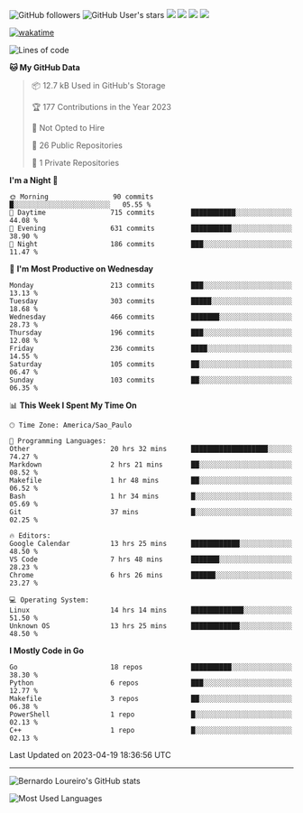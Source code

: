 ![GitHub followers](https://img.shields.io/github/followers/bernardolm?style=for-the-badge&label=GitHub%20followers) ![GitHub User's stars](https://img.shields.io/github/stars/bernardolm?style=for-the-badge&label=GitHub%20User's%20stars) [![](https://img.shields.io/static/v1?logo=linkedin&label=LinkedIn&message=bernardolm&color=0A66C2&style=for-the-badge)](https://www.linkedin.com/in/bernardolm) [![](https://img.shields.io/static/v1?logo=lastdotfm&label=last.fm&message=bernardolm&color=D51007&style=for-the-badge)](https://www.last.fm/user/bernardolm) [![](https://img.shields.io/static/v1?logo=spotify&label=spotify&message=bernardolou&color=1ED760&style=for-the-badge)](https://open.spotify.com/user/bernardolou) [![](https://img.shields.io/static/v1?logo=awesomelists&label=My%20awesome%20stars&message=⭐⭐⭐&color=FC60A8&style=for-the-badge)](https://github.com/bernardolm/awesome-stars)

[![wakatime](https://wakatime.com/badge/user/186868b7-2443-4b6b-ae40-3d29d342e88e.svg)](https://wakatime.com/@186868b7-2443-4b6b-ae40-3d29d342e88e)

<!--START_SECTION:waka-->
![Lines of code](https://img.shields.io/badge/From%20Hello%20World%20I%27ve%20Written-3.1%20million%20lines%20of%20code-blue)

**🐱 My GitHub Data** 

> 📦 12.7 kB Used in GitHub's Storage 
 > 
> 🏆 177 Contributions in the Year 2023
 > 
> 🚫 Not Opted to Hire
 > 
> 📜 26 Public Repositories 
 > 
> 🔑 1 Private Repositories 
 > 
**I'm a Night 🦉** 

```text
🌞 Morning                90 commits          █░░░░░░░░░░░░░░░░░░░░░░░░   05.55 % 
🌆 Daytime                715 commits         ███████████░░░░░░░░░░░░░░   44.08 % 
🌃 Evening                631 commits         ██████████░░░░░░░░░░░░░░░   38.90 % 
🌙 Night                  186 commits         ███░░░░░░░░░░░░░░░░░░░░░░   11.47 % 
```
📅 **I'm Most Productive on Wednesday** 

```text
Monday                   213 commits         ███░░░░░░░░░░░░░░░░░░░░░░   13.13 % 
Tuesday                  303 commits         █████░░░░░░░░░░░░░░░░░░░░   18.68 % 
Wednesday                466 commits         ███████░░░░░░░░░░░░░░░░░░   28.73 % 
Thursday                 196 commits         ███░░░░░░░░░░░░░░░░░░░░░░   12.08 % 
Friday                   236 commits         ████░░░░░░░░░░░░░░░░░░░░░   14.55 % 
Saturday                 105 commits         ██░░░░░░░░░░░░░░░░░░░░░░░   06.47 % 
Sunday                   103 commits         ██░░░░░░░░░░░░░░░░░░░░░░░   06.35 % 
```


📊 **This Week I Spent My Time On** 

```text
🕑︎ Time Zone: America/Sao_Paulo

💬 Programming Languages: 
Other                    20 hrs 32 mins      ███████████████████░░░░░░   74.27 % 
Markdown                 2 hrs 21 mins       ██░░░░░░░░░░░░░░░░░░░░░░░   08.52 % 
Makefile                 1 hr 48 mins        ██░░░░░░░░░░░░░░░░░░░░░░░   06.52 % 
Bash                     1 hr 34 mins        █░░░░░░░░░░░░░░░░░░░░░░░░   05.69 % 
Git                      37 mins             █░░░░░░░░░░░░░░░░░░░░░░░░   02.25 % 

🔥 Editors: 
Google Calendar          13 hrs 25 mins      ████████████░░░░░░░░░░░░░   48.50 % 
VS Code                  7 hrs 48 mins       ███████░░░░░░░░░░░░░░░░░░   28.23 % 
Chrome                   6 hrs 26 mins       ██████░░░░░░░░░░░░░░░░░░░   23.27 % 

💻 Operating System: 
Linux                    14 hrs 14 mins      █████████████░░░░░░░░░░░░   51.50 % 
Unknown OS               13 hrs 25 mins      ████████████░░░░░░░░░░░░░   48.50 % 
```

**I Mostly Code in Go** 

```text
Go                       18 repos            ██████████░░░░░░░░░░░░░░░   38.30 % 
Python                   6 repos             ███░░░░░░░░░░░░░░░░░░░░░░   12.77 % 
Makefile                 3 repos             ██░░░░░░░░░░░░░░░░░░░░░░░   06.38 % 
PowerShell               1 repo              █░░░░░░░░░░░░░░░░░░░░░░░░   02.13 % 
C++                      1 repo              █░░░░░░░░░░░░░░░░░░░░░░░░   02.13 % 
```




 Last Updated on 2023-04-19 18:36:56 UTC
<!--END_SECTION:waka-->

---

![Bernardo Loureiro's GitHub stats](https://github-readme-stats.vercel.app/api?username=bernardolm&count_private=true&show_icons=true&theme=nightowl&include_all_commits=true)

![Most Used Languages](https://github-readme-stats.vercel.app/api/top-langs/?username=bernardolm&theme=nightowl&langs_count=99)
